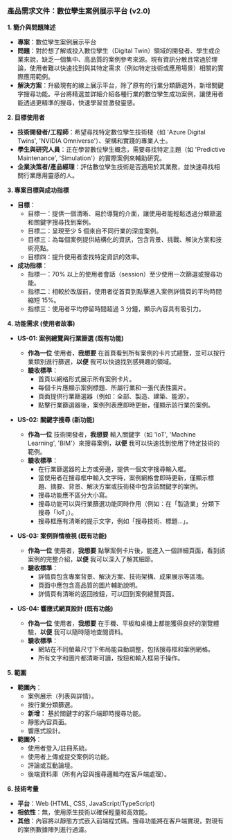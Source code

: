 ### 產品需求文件：數位孿生案例展示平台 (v2.0)

**1. 簡介與問題陳述**
*   **專案**：數位孿生案例展示平台
*   **問題**：對於想了解或投入數位孿生（Digital Twin）領域的開發者、學生或企業來說，缺乏一個集中、高品質的案例參考來源。現有資訊分散且常過於理論，使用者難以快速找到與其特定需求（例如特定技術或應用場景）相關的實際應用範例。
*   **解決方案**：升級現有的線上展示平台，除了原有的行業分類篩選外，新增關鍵字搜尋功能。平台將精選並詳細介紹各種行業的數位孿生成功案例，讓使用者能透過更精準的搜尋，快速學習並激發靈感。

**2. 目標使用者**
*   **技術開發者/工程師**：希望尋找特定數位孿生技術棧（如 'Azure Digital Twins', 'NVIDIA Omniverse'）、架構和實踐的專業人士。
*   **學生與研究人員**：正在學習數位孿生概念，需要尋找特定主題（如 'Predictive Maintenance', 'Simulation'）的實際案例來輔助研究。
*   **企業決策者/產品經理**：評估數位孿生技術是否適用於其業務，並快速尋找相關行業應用靈感的人。

**3. 專案目標與成功指標**
*   **目標**：
    *   目標一：提供一個清晰、易於導覽的介面，讓使用者能輕鬆透過分類篩選和關鍵字搜尋找到案例。
    *   目標二：呈現至少 5 個來自不同行業的深度案例。
    *   目標三：為每個案例提供結構化的資訊，包含背景、挑戰、解決方案和技術亮點。
    *   目標四：提升使用者查找特定資訊的效率。
*   **成功指標**：
    *   指標一：70% 以上的使用者會話（session）至少使用一次篩選或搜尋功能。
    *   指標二：相較於改版前，使用者從首頁到點擊進入案例詳情頁的平均時間縮短 15%。
    *   指標三：使用者平均停留時間超過 3 分鐘，顯示內容具有吸引力。

**4. 功能需求 (使用者故事)**
*   **US-01: 案例總覽與行業篩選 (既有功能)**
    *   **作為一位** 使用者，**我想要** 在首頁看到所有案例的卡片式總覽，並可以按行業類別進行篩選，**以便** 我可以快速找到感興趣的領域。
    *   **驗收標準**：
        *   首頁以網格形式展示所有案例卡片。
        *   每個卡片應顯示案例標題、所屬行業和一張代表性圖片。
        *   頁面提供行業篩選器（例如：全部、製造、建築、能源）。
        *   點擊行業篩選器後，案例列表應即時更新，僅顯示該行業的案例。

*   **US-02: 關鍵字搜尋 (新功能)**
    *   **作為一位** 技術開發者，**我想要** 輸入關鍵字（如 'IoT', 'Machine Learning', 'BIM'）來搜尋案例，**以便** 我可以快速找到使用了特定技術的範例。
    *   **驗收標準**：
        *   在行業篩選器的上方或旁邊，提供一個文字搜尋輸入框。
        *   當使用者在搜尋框中輸入文字時，案例網格會即時更新，僅顯示標題、摘要、背景、解決方案或技術棧中包含該關鍵字的案例。
        *   搜尋功能應不區分大小寫。
        *   搜尋功能可以與行業篩選功能同時作用（例如：在「製造業」分類下搜尋「IoT」）。
        *   搜尋框應有清晰的提示文字，例如「搜尋技術、標題...」。

*   **US-03: 案例詳情檢視 (既有功能)**
    *   **作為一位** 使用者，**我想要** 點擊案例卡片後，能進入一個詳細頁面，看到該案例的完整介紹，**以便** 我可以深入了解其細節。
    *   **驗收標準**：
        *   詳情頁包含專案背景、解決方案、技術架構、成果展示等區塊。
        *   頁面中應包含高品質的圖片輔助說明。
        *   詳情頁有清晰的返回按鈕，可以回到案例總覽頁面。

*   **US-04: 響應式網頁設計 (既有功能)**
    *   **作為一位** 使用者，**我想要** 在手機、平板和桌機上都能獲得良好的瀏覽體驗，**以便** 我可以隨時隨地查閱資料。
    *   **驗收標準**：
        *   網站在不同螢幕尺寸下佈局能自動調整，包括搜尋框和案例網格。
        *   所有文字和圖片都清晰可讀，按鈕和輸入框易于操作。

**5. 範圍**
*   **範圍內**：
    *   案例展示（列表與詳情）。
    *   按行業分類篩選。
    *   **新增：** 基於關鍵字的客戶端即時搜尋功能。
    *   靜態內容頁面。
    *   響應式設計。
*   **範圍外**：
    *   使用者登入/註冊系統。
    *   使用者上傳或提交案例的功能。
    *   評論或互動論壇。
    *   後端資料庫（所有內容與搜尋邏輯均在客戶端處理）。

**6. 技術考量**
*   **平台**：Web (HTML, CSS, JavaScript/TypeScript)
*   **相依性**：無，使用原生技術以確保輕量和高效能。
*   **其他**：內容將以靜態方式嵌入前端程式碼。搜尋功能將在客戶端實現，對現有的案例數據陣列進行過濾。